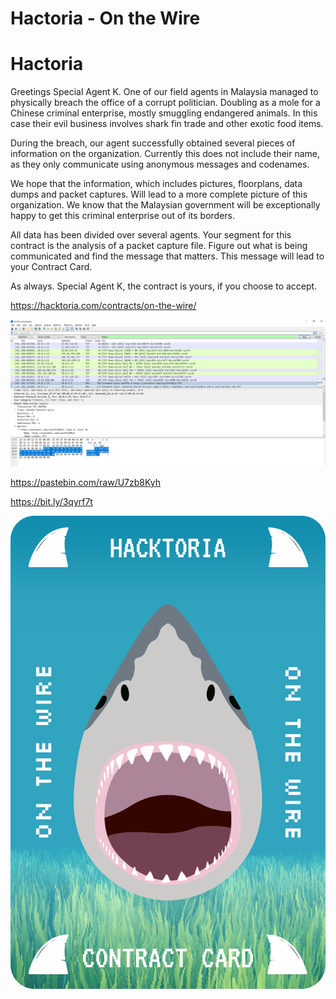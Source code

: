 # Hactoria - On the Wire


# Hactoria

Greetings Special Agent K. One of our field agents in Malaysia managed to physically breach the office of a corrupt politician. Doubling as a mole for a Chinese criminal enterprise, mostly smuggling endangered animals. In this case their evil business involves shark fin trade and other exotic food items.

During the breach, our agent successfully obtained several pieces of information on the organization. Currently this does not include their name, as they only communicate using anonymous messages and codenames.

We hope that the information, which includes pictures, floorplans, data dumps and packet captures. Will lead to a more complete picture of this organization. We know that the Malaysian government will be exceptionally happy to get this criminal enterprise out of its borders.

All data has been divided over several agents. Your segment for this contract is the analysis of a packet capture file. Figure out what is being communicated and find the message that matters. This message will lead to your Contract Card.

As always. Special Agent K, the contract is yours, if you choose to accept.

https://hacktoria.com/contracts/on-the-wire/


![](images/wireshark.png)

https://pastebin.com/raw/U7zb8Kyh

https://bit.ly/3qyrf7t

![](images/contract.png)